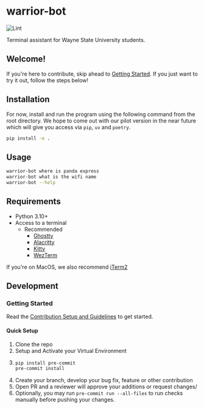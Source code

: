 # warrior-bot
![Lint](https://github.com/AWS-WSU/warrior-bot/actions/workflows/lint.yml/badge.svg)

Terminal assistant for Wayne State University students.

## Welcome!
If you're here to contribute, skip ahead to [Getting Started](#development). If you just want to try it out, follow the steps below!

## Installation
For now, install and run the program using the following command from the root directory. We hope to come out with our pilot version in the near future which will give you access via `pip`, `uv` and `poetry`.

```bash
pip install -e .
```

## Usage

```bash
warrior-bot where is panda express
warrior-bot what is the wifi name
warrior-bot --help
```

## Requirements
- Python 3.10+
- Access to a terminal
  - Recommended
    - [Ghostty](https://ghostty.org/)
    - [Alacritty](https://alacritty.org/)
    - [Kitty](https://sw.kovidgoyal.net/kitty/binary/)
    - [WezTerm](https://wezterm.org/index.html)
   
If you're on MacOS, we also recommend [iTerm2](https://iterm2.com/)
## Development

### Getting Started
Read the [Contribution Setup and Guidelines](./docs/CONTRIBUTING.md) to get started.

#### Quick Setup
1. Clone the repo
2. Setup and Activate your Virtual Environment
3. ```bash
   pip install pre-commit
   pre-commit install
   ```
4. Create your branch, develop your bug fix, feature or other contribution
5. Open PR and a reviewer will approve your additions or request changes/
6. Optionally, you may run `pre-commit run --all-files` to run checks manually before pushing your changes. 
